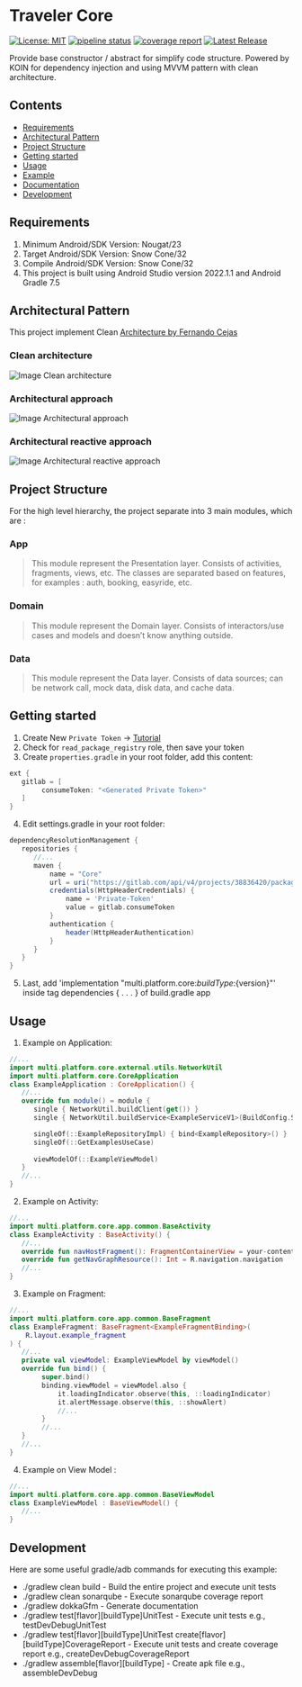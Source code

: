 # Traveler Core

[![License: MIT](https://img.shields.io/badge/License-MIT-yellow.svg)](https://opensource.org/licenses/MIT) [![pipeline status](https://gitlab.com/tossaro/kotlin-multi-platform-core/badges/main/pipeline.svg)](https://gitlab.com/tossaro/kotlin-multi-platform-core/-/commits/main) [![coverage report](https://gitlab.com/tossaro/kotlin-multi-platform-core/badges/main/coverage.svg)](https://gitlab.com/tossaro/kotlin-multi-platform-core/-/commits/main) [![Latest Release](https://gitlab.com/tossaro/kotlin-multi-platform-core/-/badges/release.svg)](https://gitlab.com/tossaro/kotlin-multi-platform-core/-/releases)

Provide base constructor / abstract for simplify code structure.
Powered by KOIN for dependency injection and using MVVM pattern with clean architecture.

## Contents

- [Requirements](#requirements)
- [Architectural Pattern](#architectural-pattern)
- [Project Structure](#project-structure)
- [Getting started](#getting-started)
- [Usage](#usage)
- [Example](https://gitlab.com/tossaro/kotlin-multi-platform-core/tree/main/example)
- [Documentation](https://gitlab.com/tossaro/kotlin-multi-platform-core/tree/main/docs)
- [Development](#development)

## Requirements

1. Minimum Android/SDK Version: Nougat/23
2. Target Android/SDK Version: Snow Cone/32
3. Compile Android/SDK Version: Snow Cone/32
4. This project is built using Android Studio version 2022.1.1 and Android Gradle 7.5

## Architectural Pattern

This project implement
Clean [Architecture by Fernando Cejas](https://github.com/android10/Android-CleanArchitecture)

### Clean architecture

![Image Clean architecture](/resources/clean_architecture.png)

### Architectural approach

![Image Architectural approach](/resources/clean_architecture_layers.png)

### Architectural reactive approach

![Image Architectural reactive approach](/resources/clean_architecture_layers_details.png)

## Project Structure

For the high level hierarchy, the project separate into 3 main modules, which are :

### App

> This module represent the Presentation layer. Consists of activities, fragments, views, etc. The
> classes are separated based on features, for examples : auth, booking, easyride, etc.

### Domain

> This module represent the Domain layer. Consists of interactors/use cases and models and doesn’t
> know anything outside.

### Data

> This module represent the Data layer. Consists of data sources; can be network call, mock data,
> disk data, and cache data.

## Getting started

1. Create New `Private Token`
   -> [Tutorial](https://docs.gitlab.com/ee/user/project/private_tokens/index.html)
2. Check for `read_package_registry` role, then save your token
3. Create `properties.gradle` in your root folder, add this content:

```groovy
ext {
   gitlab = [
        consumeToken: "<Generated Private Token>"
   ]
}
```

4. Edit settings.gradle in your root folder:

```groovy
dependencyResolutionManagement {
   repositories {
      //...
      maven {
          name = "Core"
          url = uri("https://gitlab.com/api/v4/projects/38836420/packages/maven")
          credentials(HttpHeaderCredentials) {
              name = 'Private-Token'
              value = gitlab.consumeToken
          }
          authentication {
              header(HttpHeaderAuthentication)
          }
      }
   }
}
```

5. Last, add 'implementation "multi.platform.core:${buildType}:${version}"' inside tag
   dependencies { . . . } of build.gradle app

## Usage

1. Example on Application:

```kotlin
//...
import multi.platform.core.external.utils.NetworkUtil
import multi.platform.core.CoreApplication
class ExampleApplication : CoreApplication() {
   //...
   override fun module() = module {
      single { NetworkUtil.buildClient(get()) }
      single { NetworkUtil.buildService<ExampleServiceV1>(BuildConfig.SERVER, get()) }

      singleOf(::ExampleRepositoryImpl) { bind<ExampleRepository>() }
      singleOf(::GetExamplesUseCase)
      
      viewModelOf(::ExampleViewModel)
   }
   //...
} 
```

2. Example on Activity:

```kotlin
//...
import multi.platform.core.app.common.BaseActivity
class ExampleActivity : BaseActivity() {
   //...
   override fun navHostFragment(): FragmentContainerView = your-content-fragment-view-binding
   override fun getNavGraphResource(): Int = R.navigation.navigation
   //...
} 
```

3. Example on Fragment:

```kotlin
//...
import multi.platform.core.app.common.BaseFragment
class ExampleFragment: BaseFragment<ExampleFragmentBinding>(
    R.layout.example_fragment
) {
   //...
   private val viewModel: ExampleViewModel by viewModel()
   override fun bind() {
        super.bind()
        binding.viewModel = viewModel.also {
            it.loadingIndicator.observe(this, ::loadingIndicator)
            it.alertMessage.observe(this, ::showAlert)
            //...
        }
        //...
   }
   //...
} 
```

4. Example on View Model :

```kotlin
//...
import multi.platform.core.app.common.BaseViewModel
class ExampleViewModel : BaseViewModel() {
   //...
} 
```

## Development

Here are some useful gradle/adb commands for executing this example:

* ./gradlew clean build - Build the entire project and execute unit tests
* ./gradlew clean sonarqube - Execute sonarqube coverage report
* ./gradlew dokkaGfm - Generate documentation
* ./gradlew test[flavor][buildType]UnitTest - Execute unit tests e.g., testDevDebugUnitTest
* ./gradlew test[flavor][buildType]UnitTest create[flavor][buildType]CoverageReport - Execute unit
  tests and create coverage report e.g., createDevDebugCoverageReport
* ./gradlew assemble[flavor][buildType] - Create apk file e.g., assembleDevDebug